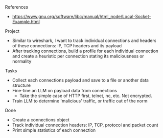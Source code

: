 References
+ https://www.gnu.org/software/libc/manual/html_node/Local-Socket-Example.html

Project
+ Similar to wireshark, I want to track individual connections and headers of
  these connections: IP, TCP headers and its payload
+ After tracking connections, build a profile for each individual connection and
  create a heuristic per connection stating its maliciousness or normality

Tasks
+ Collect each connections payload and save to a file or another data structure
+ Fine-tine an LLM on payload data from connections
	+ Take the simple case of HTTP first, telnet, nc, etc. Not encrypted.
+ Train LLM to determine 'malicious' traffic, or traffic out of the norm

Done
+ Create a connections object
+ Track individual connection headers: IP, TCP, protocol and packet count
+ Print simple statistics of each connection
